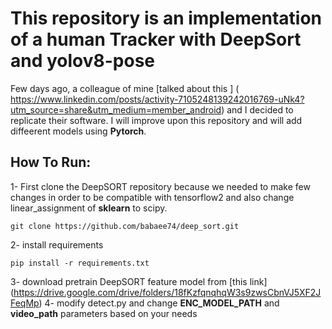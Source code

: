 # This repository is an implementation of a human Tracker with DeepSort and yolov8-pose

Few days ago, a colleague of mine [talked about this ] (
https://www.linkedin.com/posts/activity-7105248139242016769-uNk4?utm_source=share&utm_medium=member_android) and I decided to replicate their software. I will improve upon this repository and will add diffeerent models using **Pytorch**.


## How To Run:
1- First clone the DeepSORT repository because we needed to make few changes in order to be compatible with tensorflow2 and also change linear_assignment of **sklearn** to scipy.
```
git clone https://github.com/babaee74/deep_sort.git
```
2- install requirements
```
pip install -r requirements.txt
```
3- download pretrain DeepSORT feature model from [this link] (https://drive.google.com/drive/folders/18fKzfqnqhqW3s9zwsCbnVJ5XF2JFeqMp)
4- modify detect.py and change **ENC_MODEL_PATH** and **video_path** parameters based on your needs

